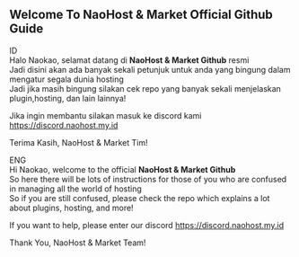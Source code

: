 ## Welcome To NaoHost & Market Official Github Guide

ID<br>
Halo Naokao, selamat datang di **NaoHost & Market Github** resmi<br>
Jadi disini akan ada banyak sekali petunjuk untuk anda yang bingung dalam mengatur segala dunia hosting<br>
Jadi jika masih bingung silakan cek repo yang banyak sekali menjelaskan plugin,hosting, dan lain lainnya!<br>

Jika ingin membantu silakan masuk ke discord kami https://discord.naohost.my.id

Terima Kasih,
NaoHost & Market Tim!

ENG<br>
Hi Naokao, welcome to the official **NaoHost & Market Github**<br>
So here there will be lots of instructions for those of you who are confused in managing all the world of hosting<br>
So if you are still confused, please check the repo which explains a lot about plugins, hosting, and more!<br>

If you want to help, please enter our discord https://discord.naohost.my.id

Thank You,
NaoHost & Market Team!
